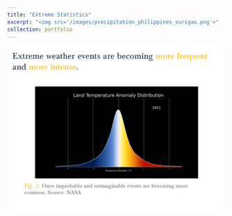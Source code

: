 ```yaml
---
title: "Extreme Statistics"
excerpt: "<img src='/images/precipitation_philippines_surigao.png'>"
collection: portfolio
---
```


<img src='/images/extreme_statistics/website_AIC_ExtremeStatistics-01.png'>



